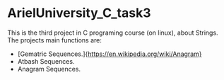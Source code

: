 # ArielUniversity_C_task3
This is the third project in C programing course (on linux), about Strings.
The projects main functions are:
* [Gematric Sequences.]{https://en.wikipedia.org/wiki/Anagram}
* Atbash Sequences.
* Anagram Sequences.
